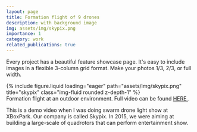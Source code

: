 ```yaml
---
layout: page
title: Formation flight of 9 drones
description: with background image
img: assets/img/skypix.png
importance: 1
category: work
related_publications: true
---
```


Every project has a beautiful feature showcase page.
It's easy to include images in a flexible 3-column grid format.
Make your photos 1/3, 2/3, or full width.

<div class="row">
    <div class="col-sm mt-3 mt-md-0">
        {% include figure.liquid loading="eager" path="assets/img/skypix.png" title="skypix" class="img-fluid rounded z-depth-1" %}
    </div>
</div>
<div class="caption">
    Formation flight at an outdoor environment. Full video can be found <a href="https://www.youtube.com/watch?v=S4STgIXOvcU"> HERE </a>.
</div>

This is a demo video when I was doing swarm drone light show at XBoxPark. Our company is called Skypix. In 2015, we were aiming at building a large-scale of quadrotors that can perform entertainment show. 